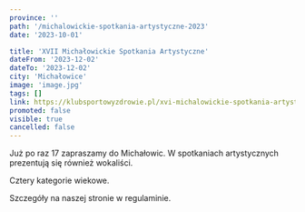 ```yaml
---
province: ''
path: '/michalowickie-spotkania-artystyczne-2023'
date: '2023-10-01'

title: 'XVII Michałowickie Spotkania Artystyczne'
dateFrom: '2023-12-02'
dateTo: '2023-12-02'
city: 'Michałowice'
image: 'image.jpg'
tags: []
link: https://klubsportowyzdrowie.pl/xvi-michalowickie-spotkania-artystyczne/
promoted: false
visible: true
cancelled: false
---
```

Już po raz 17 zapraszamy do Michałowic. W spotkaniach artystycznych prezentują się również wokaliści. 

Cztery kategorie wiekowe. 

Szczegóły na naszej stronie w regulaminie.
